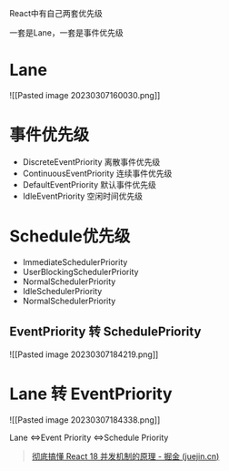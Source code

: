 
React中有自己两套优先级

一套是Lane，一套是事件优先级

# Lane


![[Pasted image 20230307160030.png]]


# 事件优先级
-   DiscreteEventPriority 离散事件优先级
-   ContinuousEventPriority 连续事件优先级
-   DefaultEventPriority 默认事件优先级
-   IdleEventPriority 空闲时间优先级


# Schedule优先级
* ImmediateSchedulerPriority
* UserBlockingSchedulerPriority
* NormalSchedulerPriority
* IdleSchedulerPriority
* NormalSchedulerPriority


## EventPriority 转 SchedulePriority
![[Pasted image 20230307184219.png]]


# Lane 转 EventPriority
![[Pasted image 20230307184338.png]]


Lane <=>Event Priority <=>Schedule Priority


> [彻底搞懂 React 18 并发机制的原理 - 掘金 (juejin.cn)](https://juejin.cn/post/7171231346361106440#heading-2)
